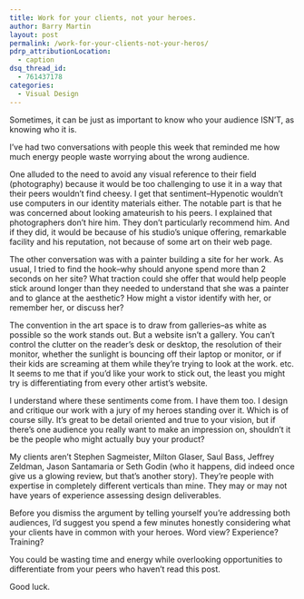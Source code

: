 ```yaml
---
title: Work for your clients, not your heroes.
author: Barry Martin
layout: post
permalink: /work-for-your-clients-not-your-heros/
pdrp_attributionLocation:
  - caption
dsq_thread_id:
  - 761437178
categories:
  - Visual Design
---
```

Sometimes, it can be just as important to know who your audience ISN&#8217;T, as knowing who it is.

I&#8217;ve had two conversations with people this week that reminded me how much energy people waste worrying about the wrong audience.

One alluded to the need to avoid any visual reference to their field (photography) because it would be too challenging to use it in a way that their peers wouldn&#8217;t find cheesy. I get that sentiment–Hypenotic wouldn&#8217;t use computers in our identity materials either. The notable part is that he was concerned about looking amateurish to his peers. I explained that photographers don&#8217;t hire him. They don&#8217;t particularly recommend him. And if they did, it would be because of his studio&#8217;s unique offering, remarkable facility and his reputation, not because of some art on their web page.

The other conversation was with a painter building a site for her work. As usual, I tried to find the hook–why should anyone spend more than 2 seconds on her site? What traction could she offer that would help people stick around longer than they needed to understand that she was a painter and to glance at the aesthetic? How might a vistor identify with her, or remember her, or discuss her?

The convention in the art space is to draw from galleries–as white as possible so the work stands out. But a website isn&#8217;t a gallery. You can&#8217;t control the clutter on the reader&#8217;s desk or desktop, the resolution of their monitor, whether the sunlight is bouncing off their laptop or monitor, or if their kids are screaming at them while they&#8217;re trying to look at the work. etc. It seems to me that if you&#8217;d like your work to stick out, the least you might try is differentiating from every other artist&#8217;s website.

I understand where these sentiments come from. I have them too. I design and critique our work with a jury of my heroes standing over it. Which is of course silly. It&#8217;s great to be detail oriented and true to your vision, but if there&#8217;s one audience you really want to make an impression on, shouldn&#8217;t it be the people who might actually buy your product?

My clients aren&#8217;t Stephen Sagmeister, Milton Glaser, Saul Bass, Jeffrey Zeldman, Jason Santamaria or Seth Godin (who it happens, did indeed once give us a glowing review, but that&#8217;s another story). They&#8217;re people with expertise in completely different verticals than mine. They may or may not have years of experience assessing design deliverables.

Before you dismiss the argument by telling yourself you&#8217;re addressing both audiences, I&#8217;d suggest you spend a few minutes honestly considering what your clients have in common with your heroes. Word view? Experience? Training?

You could be wasting time and energy while overlooking opportunities to differentiate from your peers who haven&#8217;t read this post.

Good luck.

<div>
</div>

<div>
</div>